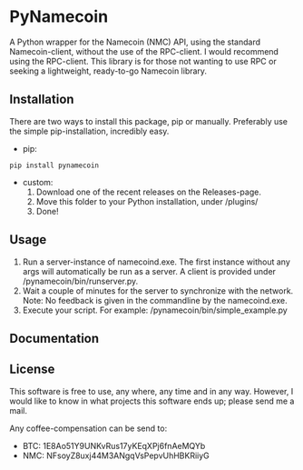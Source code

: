 PyNamecoin
===========
A Python wrapper for the Namecoin (NMC) API, using the standard Namecoin-client, without the use of the RPC-client. I would recommend using the RPC-client. This library is for those not wanting to use RPC or seeking a lightweight, ready-to-go Namecoin library.

Installation
-----------
There are two ways to install this package, pip or manually. Preferably use the simple pip-installation, incredibly easy. 
* pip:
```
pip install pynamecoin
```
* custom:
	1. Download one of the recent releases on the Releases-page.
	2. Move this folder to your Python installation, under /plugins/
	3. Done!

Usage
-----------
1. Run a server-instance of namecoind.exe. 
The first instance without any args will automatically be run as a server. 
A client is provided under <installation-folder>/pynamecoin/bin/runserver.py.
2. Wait a couple of minutes for the server to synchronize with the network. Note: No feedback is given in the commandline by the namecoind.exe.
3. Execute your script. For example: <installation-folder>/pynamecoin/bin/simple_example.py

Documentation
-----------
<TODO>

License
-----------
This software is free to use, any where, any time and in any way.
However, I would like to know in what projects this software ends up; please send me a mail. 

Any coffee-compensation can be send to:
* BTC: 1E8Ao51Y9UNKvRus17yKEqXPj6fnAeMQYb
* NMC: NFsoyZ8uxj44M3ANgqVsPepvUhHBKRiiyG
